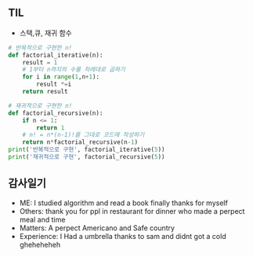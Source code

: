 ## TIL 
- 스택,큐, 재귀 함수 
```python
# 반목적으로 구현한 n!
def factorial_iterative(n):
    result = 1 
    # 1부터 n까지의 수를 차례대로 곱하기 
    for i in range(1,n+1):
        result *=i
    return result 

# 재귀적으로 구현한 n!
def factorial_recursive(n):
    if n <= 1:
        return 1 
    # n! = n*(n-1)!를 그대로 코드에 작성하기 
    return n*factorial_recursive(n-1)
print('반복적으로 구현', factorial_iterative(5))
print('재귀적으로 구현', factorial_recursive(5))

```

## 감사일기 
- ME: I studied algorithm and read a book finally thanks for myself
- Others: thank you for ppl in restaurant for dinner who made a perpect meal and time 
- Matters: A perpect Americano and Safe country 
- Experience: I Had a umbrella thanks to sam and didnt got a cold gheheheheh
